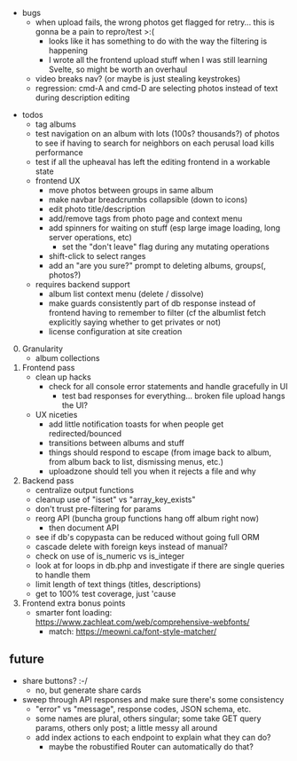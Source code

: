 - bugs
    - when upload fails, the wrong photos get flagged for retry... this is gonna be a pain to repro/test >:(
        - looks like it has something to do with the way the filtering is happening
        - I wrote all the frontend upload stuff when I was still learning Svelte, so might be worth an overhaul
    - video breaks nav? (or maybe is just stealing keystrokes)
    - regression: cmd-A and cmd-D are selecting photos instead of text during description editing

* todos
    - tag albums
    - test navigation on an album with lots (100s? thousands?) of photos to see if having to search for neighbors on each perusal load kills performance
    - test if all the upheaval has left the editing frontend in a workable state
    - frontend UX
        - move photos between groups in same album
        - make navbar breadcrumbs collapsible (down to icons)
        - edit photo title/description
        - add/remove tags from photo page and context menu
        - add spinners for waiting on stuff (esp large image loading, long server operations, etc)
            - set the "don't leave" flag during any mutating operations
        - shift-click to select ranges
        - add an "are you sure?" prompt to deleting albums, groups(, photos?)
    - requires backend support
        - album list context menu (delete / dissolve)
        - make guards consistently part of db response instead of frontend having to remember to filter (cf the albumlist fetch explicitly saying whether to get privates or not)
        - license configuration at site creation

0. Granularity
    - album collections
1. Frontend pass
    - clean up hacks
        - check for all console error statements and handle gracefully in UI
            - test bad responses for everything... broken file upload hangs the UI?
    - UX niceties
        - add little notification toasts for when people get redirected/bounced
        - transitions between albums and stuff
        - things should respond to escape (from image back to album, from album back to list, dismissing menus, etc.)
        - uploadzone should tell you when it rejects a file and why
2. Backend pass
    - centralize output functions
    - cleanup use of "isset" vs "array_key_exists"
    - don't trust pre-filtering for params
    - reorg API (buncha group functions hang off album right now)
        - then document API
    - see if db's copypasta can be reduced without going full ORM
    - cascade delete with foreign keys instead of manual? 
    - check on use of is_numeric vs is_integer
    - look at for loops in db.php and investigate if there are single queries to handle them
    - limit length of text things (titles, descriptions)
    - get to 100% test coverage, just 'cause
3. Frontend extra bonus points
    - smarter font loading: https://www.zachleat.com/web/comprehensive-webfonts/
        - match: https://meowni.ca/font-style-matcher/

## future
* share buttons? :-/
    - no, but generate share cards
* sweep through API responses and make sure there's some consistency
    - "error" vs "message", response codes, JSON schema, etc.
    - some names are plural, others singular; some take GET query params, others only post; a little messy all around
    - add index actions to each endpoint to explain what they can do?
        - maybe the robustified Router can automatically do that?
